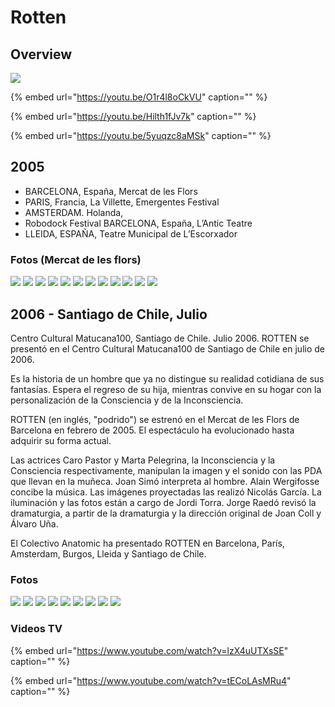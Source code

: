 # Rotten

## Overview

![](../../../.gitbook/assets/ca-rotten-foto-1-.jpg)

{% embed url="https://youtu.be/O1r4l8oCkVU" caption="" %}

{% embed url="https://youtu.be/Hilth1fJv7k" caption="" %}

{% embed url="https://youtu.be/5yuqzc8aMSk" caption="" %}

## 2005

* BARCELONA, España, Mercat de les Flors 
* PARIS, Francia, La Villette, Emergentes Festival 
* AMSTERDAM. Holanda, 
* Robodock Festival BARCELONA, España, L’Antic Teatre 
* LLEIDA, ESPAÑA, Teatre Municipal de L’Escorxador

### Fotos \(Mercat de les flors\)

![](../../../.gitbook/assets/ca-2005-02-rotten-bcn-mercat-de-las-flors-1-.jpg) ![](../../../.gitbook/assets/ca-2005-02-rotten-bcn-mercat-de-las-flors-2-.jpg) ![](../../../.gitbook/assets/ca-2005-02-rotten-bcn-mercat-de-las-flors-3-.jpg) ![](../../../.gitbook/assets/ca-2005-02-rotten-bcn-mercat-de-las-flors-4-.jpg) ![](../../../.gitbook/assets/ca-2005-02-rotten-bcn-mercat-de-las-flors-5-.jpg) ![](../../../.gitbook/assets/ca-2005-02-rotten-bcn-mercat-de-las-flors-6-.jpg) ![](../../../.gitbook/assets/ca-2005-02-rotten-bcn-mercat-de-las-flors-7-.jpg) ![](../../../.gitbook/assets/ca-2005-02-rotten-bcn-mercat-de-las-flors-8-.jpg) ![](../../../.gitbook/assets/ca-2005-02-rotten-bcn-mercat-de-las-flors-9-.jpg) ![](../../../.gitbook/assets/ca-2005-02-rotten-bcn-mercat-de-las-flors-10-.jpg) ![](../../../.gitbook/assets/ca-2005-02-rotten-bcn-mercat-de-las-flors-11-.jpg) ![](../../../.gitbook/assets/ca-2005-02-rotten-bcn-mercat-de-las-flors-12-.jpg)

## 2006 - Santiago de Chile, Julio

Centro Cultural Matucana100, Santiago de Chile. Julio 2006. ROTTEN se presentó en el Centro Cultural Matucana100 de Santiago de Chile en julio de 2006.

Es la historia de un hombre que ya no distingue su realidad cotidiana de sus fantasías. Espera el regreso de su hija, mientras convive en su hogar con la personalización de la Consciencia y de la Inconsciencia.

ROTTEN \(en inglés, "podrido"\) se estrenó en el Mercat de les Flors de Barcelona en febrero de 2005. El espectáculo ha evolucionado hasta adquirir su forma actual.

Las actrices Caro Pastor y Marta Pelegrina, la Inconsciencia y la Consciencia respectivamente, manipulan la imagen y el sonido con las PDA que llevan en la muñeca. Joan Simó interpreta al hombre. Alain Wergifosse concibe la música. Las imágenes proyectadas las realizó Nicolás García. La iluminación y las fotos están a cargo de Jordi Torra. Jorge Raedó revisó la dramaturgia, a partir de la dramaturgia y la dirección original de Joan Coll y Álvaro Uña.

El Colectivo Anatomic ha presentado ROTTEN en Barcelona, París, Amsterdam, Burgos, Lleida y Santiago de Chile.

### Fotos

![](../../../.gitbook/assets/ca-2006-06-rotten-chile-matucana-100-9-.jpg) ![](../../../.gitbook/assets/ca-2006-06-rotten-chile-matucana-100-1-.jpg) ![](../../../.gitbook/assets/ca-2006-06-rotten-chile-matucana-100-2-.jpg) ![](../../../.gitbook/assets/ca-2006-06-rotten-chile-matucana-100-3-.jpg) ![](../../../.gitbook/assets/ca-2006-06-rotten-chile-matucana-100-4-.jpg) ![](../../../.gitbook/assets/ca-2006-06-rotten-chile-matucana-100-5-.jpg) ![](../../../.gitbook/assets/ca-2006-06-rotten-chile-matucana-100-6-.jpg) ![](../../../.gitbook/assets/ca-2006-06-rotten-chile-matucana-100-7-.jpg) ![](../../../.gitbook/assets/ca-2006-06-rotten-chile-matucana-100-8-.jpg)

### Videos TV

{% embed url="https://www.youtube.com/watch?v=lzX4uUTXsSE" caption="" %}

{% embed url="https://www.youtube.com/watch?v=tECoLAsMRu4" caption="" %}

